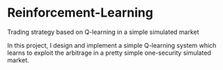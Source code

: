 # Reinforcement-Learning
Trading strategy based on Q-learning in a simple simulated market

In this project, I design and implement a simple Q-learning system which learns to exploit the arbitrage in a pretty simple one-security
simulated market.
